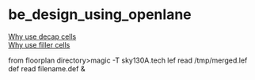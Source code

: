 # be_design_using_openlane


  [Why use decap cells](https://github.com/visionvlsi/be_design_using_openlane/blob/main/why_decap_cells.md)<br/>
  [Why use filler cells](https://github.com/visionvlsi/be_design_using_openlane/blob/main/why_filler_cells.md)





from floorplan directory>magic -T sky130A.tech lef read /tmp/merged.lef def read filename.def &

